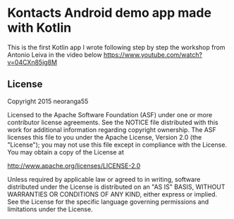 Kontacts Android demo app made with Kotlin
============

This is the first Kotlin app I wrote following step by step the workshop from Antonio Leiva in the video below
https://www.youtube.com/watch?v=04CXn85jg8M


License
-------

Copyright 2015 neoranga55

Licensed to the Apache Software Foundation (ASF) under one or more contributor
license agreements.  See the NOTICE file distributed with this work for
additional information regarding copyright ownership.  The ASF licenses this
file to you under the Apache License, Version 2.0 (the "License"); you may not
use this file except in compliance with the License.  You may obtain a copy of
the License at

  http://www.apache.org/licenses/LICENSE-2.0

Unless required by applicable law or agreed to in writing, software
distributed under the License is distributed on an "AS IS" BASIS, WITHOUT
WARRANTIES OR CONDITIONS OF ANY KIND, either express or implied.  See the
License for the specific language governing permissions and limitations under
the License.
